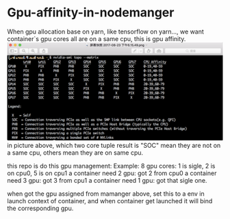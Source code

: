 # Gpu-affinity-in-nodemanger
When gpu allocation base on yarn,
like tensorflow on yarn..., we want container`s gpu
cores all are on a same cpu, this is gpu affinity.
![image](https://github.com/hadooptofly/pictures/blob/master/PastedGraphic-1.png)
in picture above, which two core tuple result is "SOC" mean they are not on a 
same cpu, others mean they are on same cpu.

this repo is do this gpu management:
Example:
    8 gpu cores: 1 is sigle, 2 is on cpu0, 5 is on cpu1
    a container need 2 gpu: got 2 from cpu0
    a container need 3 gpu: got 3 from cpu1
    a container need 1 gpu: got that sigle one.
  
 when got the gpu assigned from mamanger above,
 set this to a env in launch context of container,
 and when container get launched it will bind the 
 corresponding gpu.
 
